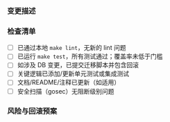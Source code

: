### 变更描述

<!-- 简要说明本次改动做了什么、为什么需要 -->

### 检查清单

- [ ] 已通过本地 `make lint`，无新的 lint 问题
- [ ] 已运行 `make test`，所有测试通过；覆盖率未低于门槛
- [ ] 如涉及 DB 变更，已提交迁移脚本并包含回滚
- [ ] 关键逻辑已添加/更新单元测试或集成测试
- [ ] 文档/README/注释已更新（如适用）
- [ ] 安全扫描（gosec）无阻断级别问题

### 风险与回滚预案

<!-- 简述潜在风险与回滚方式 -->



